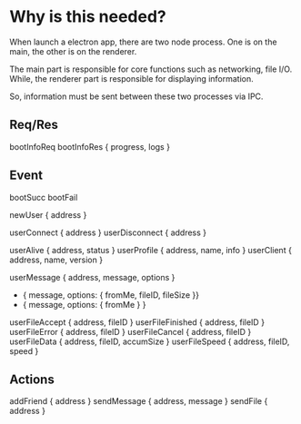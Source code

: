# Why is this needed?
When launch a electron app, there are two node process.
One is on the main, the other is on the renderer.

The main part is responsible for core functions such as networking, file I/O.
While, the renderer part is responsible for displaying information.

So, information must be sent between these two processes via IPC.

## Req/Res

bootInfoReq
bootInfoRes { progress, logs }

## Event

bootSucc
bootFail

newUser { address }

userConnect { address }
userDisconnect { address }

userAlive { address, status }
userProfile { address, name, info }
userClient { address, name, version }

userMessage { address, message, options }
- { message, options: { fromMe, fileID, fileSize }}
- { message, options: { fromMe } }

userFileAccept { address, fileID }
userFileFinished { address, fileID }
userFileError { address, fileID }
userFileCancel { address, fileID }
userFileData { address, fileID, accumSize }
userFileSpeed { address, fileID, speed }

## Actions

addFriend { address }
sendMessage { address, message }
sendFile { address }